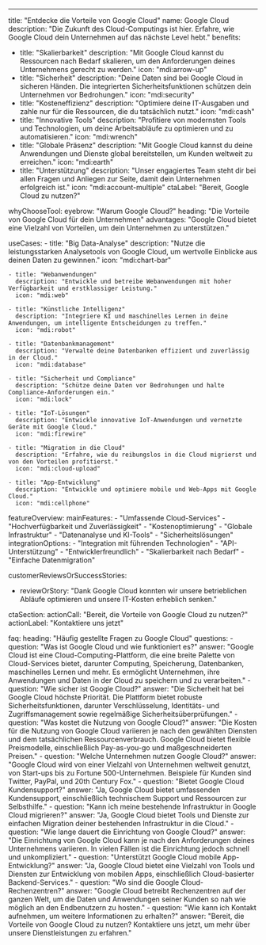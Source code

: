 ---
title: "Entdecke die Vorteile von Google Cloud"
name: Google Cloud
description: "Die Zukunft des Cloud-Computings ist hier. Erfahre, wie Google Cloud dein Unternehmen auf das nächste Level hebt."
benefits:
  - title: "Skalierbarkeit"
    description: "Mit Google Cloud kannst du Ressourcen nach Bedarf skalieren, um den Anforderungen deines Unternehmens gerecht zu werden."
    icon: "mdi:arrow-up"
  - title: "Sicherheit"
    description: "Deine Daten sind bei Google Cloud in sicheren Händen. Die integrierten Sicherheitsfunktionen schützen dein Unternehmen vor Bedrohungen."
    icon: "mdi:security"
  - title: "Kosteneffizienz"
    description: "Optimiere deine IT-Ausgaben und zahle nur für die Ressourcen, die du tatsächlich nutzt."
    icon: "mdi:cash"
  - title: "Innovative Tools"
    description: "Profitiere von modernsten Tools und Technologien, um deine Arbeitsabläufe zu optimieren und zu automatisieren."
    icon: "mdi:wrench"
  - title: "Globale Präsenz"
    description: "Mit Google Cloud kannst du deine Anwendungen und Dienste global bereitstellen, um Kunden weltweit zu erreichen."
    icon: "mdi:earth"
  - title: "Unterstützung"
    description: "Unser engagiertes Team steht dir bei allen Fragen und Anliegen zur Seite, damit dein Unternehmen erfolgreich ist."
    icon: "mdi:account-multiple"
ctaLabel: "Bereit, Google Cloud zu nutzen?"

whyChooseTool:
  eyebrow: "Warum Google Cloud?"
  heading: "Die Vorteile von Google Cloud für dein Unternehmen"
  advantages: "Google Cloud bietet eine Vielzahl von Vorteilen, um dein Unternehmen zu unterstützen."

  useCases:
    - title: "Big Data-Analyse"
      description: "Nutze die leistungsstarken Analysetools von Google Cloud, um wertvolle Einblicke aus deinen Daten zu gewinnen."
      icon: "mdi:chart-bar"
 
    - title: "Webanwendungen"
      description: "Entwickle und betreibe Webanwendungen mit hoher Verfügbarkeit und erstklassiger Leistung."
      icon: "mdi:web"

    - title: "Künstliche Intelligenz"
      description: "Integriere KI und maschinelles Lernen in deine Anwendungen, um intelligente Entscheidungen zu treffen."
      icon: "mdi:robot"
    
    - title: "Datenbankmanagement"
      description: "Verwalte deine Datenbanken effizient und zuverlässig in der Cloud."
      icon: "mdi:database"
   
    - title: "Sicherheit und Compliance"
      description: "Schütze deine Daten vor Bedrohungen und halte Compliance-Anforderungen ein."
      icon: "mdi:lock"

    - title: "IoT-Lösungen"
      description: "Entwickle innovative IoT-Anwendungen und vernetzte Geräte mit Google Cloud."
      icon: "mdi:firewire"
   
    - title: "Migration in die Cloud"
      description: "Erfahre, wie du reibungslos in die Cloud migrierst und von den Vorteilen profitierst."
      icon: "mdi:cloud-upload"
  
    - title: "App-Entwicklung"
      description: "Entwickle und optimiere mobile und Web-Apps mit Google Cloud."
      icon: "mdi:cellphone"
    

featureOverview:
  mainFeatures:
    - "Umfassende Cloud-Services"
    - "Hochverfügbarkeit und Zuverlässigkeit"
    - "Kostenoptimierung"
    - "Globale Infrastruktur"
    - "Datenanalyse und KI-Tools"
    - "Sicherheitslösungen"
  integrationOptions:
    - "Integration mit führenden Technologien"
    - "API-Unterstützung"
    - "Entwicklerfreundlich"
    - "Skalierbarkeit nach Bedarf"
    - "Einfache Datenmigration"

customerReviewsOrSuccessStories:
  - reviewOrStory: "Dank Google Cloud konnten wir unsere betrieblichen Abläufe optimieren und unsere IT-Kosten erheblich senken."

ctaSection:
  actionCall: "Bereit, die Vorteile von Google Cloud zu nutzen?"
  actionLabel: "Kontaktiere uns jetzt"

faq:
  heading: "Häufig gestellte Fragen zu Google Cloud"
  questions:
    - question: "Was ist Google Cloud und wie funktioniert es?"
      answer: "Google Cloud ist eine Cloud-Computing-Plattform, die eine breite Palette von Cloud-Services bietet, darunter Computing, Speicherung, Datenbanken, maschinelles Lernen und mehr. Es ermöglicht Unternehmen, ihre Anwendungen und Daten in der Cloud zu speichern und zu verarbeiten."
    - question: "Wie sicher ist Google Cloud?"
      answer: "Die Sicherheit hat bei Google Cloud höchste Priorität. Die Plattform bietet robuste Sicherheitsfunktionen, darunter Verschlüsselung, Identitäts- und Zugriffsmanagement sowie regelmäßige Sicherheitsüberprüfungen."
    - question: "Was kostet die Nutzung von Google Cloud?"
      answer: "Die Kosten für die Nutzung von Google Cloud variieren je nach den gewählten Diensten und dem tatsächlichen Ressourcenverbrauch. Google Cloud bietet flexible Preismodelle, einschließlich Pay-as-you-go und maßgeschneiderten Preisen."
    - question: "Welche Unternehmen nutzen Google Cloud?"
      answer: "Google Cloud wird von einer Vielzahl von Unternehmen weltweit genutzt, von Start-ups bis zu Fortune 500-Unternehmen. Beispiele für Kunden sind Twitter, PayPal, und 20th Century Fox."
    - question: "Bietet Google Cloud Kundensupport?"
      answer: "Ja, Google Cloud bietet umfassenden Kundensupport, einschließlich technischem Support und Ressourcen zur Selbsthilfe."
    - question: "Kann ich meine bestehende Infrastruktur in Google Cloud migrieren?"
      answer: "Ja, Google Cloud bietet Tools und Dienste zur einfachen Migration deiner bestehenden Infrastruktur in die Cloud."
    - question: "Wie lange dauert die Einrichtung von Google Cloud?"
      answer: "Die Einrichtung von Google Cloud kann je nach den Anforderungen deines Unternehmens variieren. In vielen Fällen ist die Einrichtung jedoch schnell und unkompliziert."
    - question: "Unterstützt Google Cloud mobile App-Entwicklung?"
      answer: "Ja, Google Cloud bietet eine Vielzahl von Tools und Diensten zur Entwicklung von mobilen Apps, einschließlich Cloud-basierter Backend-Services."
    - question: "Wo sind die Google Cloud-Rechenzentren?"
      answer: "Google Cloud betreibt Rechenzentren auf der ganzen Welt, um die Daten und Anwendungen seiner Kunden so nah wie möglich an den Endbenutzern zu hosten."
    - question: "Wie kann ich Kontakt aufnehmen, um weitere Informationen zu erhalten?"
      answer: "Bereit, die Vorteile von Google Cloud zu nutzen? Kontaktiere uns jetzt, um mehr über unsere Dienstleistungen zu erfahren."

